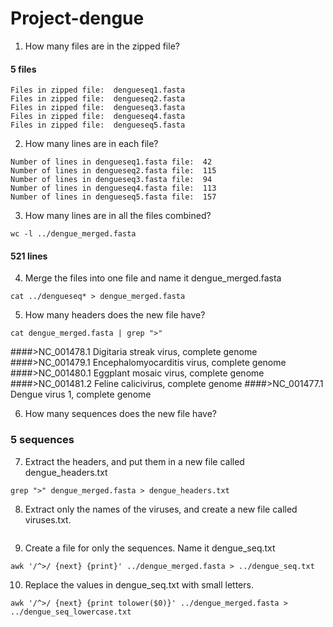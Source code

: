 # Project-dengue

1. How many files are in the zipped file?
#### 5 files
```
Files in zipped file:  dengueseq1.fasta
Files in zipped file:  dengueseq2.fasta
Files in zipped file:  dengueseq3.fasta
Files in zipped file:  dengueseq4.fasta
Files in zipped file:  dengueseq5.fasta
```

2. How many lines are in each file?
```
Number of lines in dengueseq1.fasta file:  42
Number of lines in dengueseq2.fasta file:  115
Number of lines in dengueseq3.fasta file:  94
Number of lines in dengueseq4.fasta file:  113
Number of lines in dengueseq5.fasta file:  157
```
3. How many lines are in all the files combined?
```
wc -l ../dengue_merged.fasta
```
#### 521 lines

4. Merge the files into one file and name it dengue_merged.fasta
```
cat ../dengueseq* > dengue_merged.fasta
```

5. How many headers does the new file have?
```
cat dengue_merged.fasta | grep ">"
```

####>NC_001478.1 Digitaria streak virus, complete genome
####>NC_001479.1 Encephalomyocarditis virus, complete genome
####>NC_001480.1 Eggplant mosaic virus, complete genome
####>NC_001481.2 Feline calicivirus, complete genome
####>NC_001477.1 Dengue virus 1, complete genome

6. How many sequences does the new file have?
### 5 sequences

7. Extract the headers, and put them in a new file called dengue_headers.txt
```
grep ">" dengue_merged.fasta > dengue_headers.txt
```

8. Extract only the names of the viruses, and create a new file called viruses.txt.
```
````

9. Create a file for only the sequences. Name it dengue_seq.txt
```
awk '/^>/ {next} {print}' ../dengue_merged.fasta > ../dengue_seq.txt
```

10. Replace the values in dengue_seq.txt with small letters.
```
awk '/^>/ {next} {print tolower($0)}' ../dengue_merged.fasta > ../dengue_seq_lowercase.txt
```
